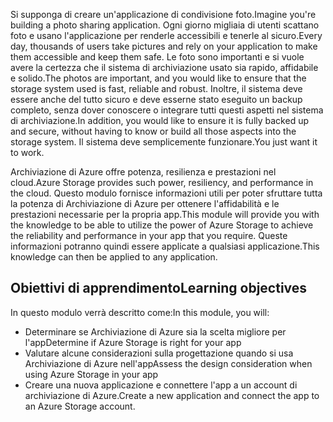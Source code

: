 <span data-ttu-id="6d0b4-101">Si supponga di creare un'applicazione di condivisione foto.</span><span class="sxs-lookup"><span data-stu-id="6d0b4-101">Imagine you're building a photo sharing application.</span></span> <span data-ttu-id="6d0b4-102">Ogni giorno migliaia di utenti scattano foto e usano l'applicazione per renderle accessibili e tenerle al sicuro.</span><span class="sxs-lookup"><span data-stu-id="6d0b4-102">Every day, thousands of users take pictures and rely on your application to make them accessible and keep them safe.</span></span> <span data-ttu-id="6d0b4-103">Le foto sono importanti e si vuole avere la certezza che il sistema di archiviazione usato sia rapido, affidabile e solido.</span><span class="sxs-lookup"><span data-stu-id="6d0b4-103">The photos are important, and you would like to ensure that the storage system used is fast, reliable and robust.</span></span> <span data-ttu-id="6d0b4-104">Inoltre, il sistema deve essere anche del tutto sicuro e deve esserne stato eseguito un backup completo, senza dover conoscere o integrare tutti questi aspetti nel sistema di archiviazione.</span><span class="sxs-lookup"><span data-stu-id="6d0b4-104">In addition, you would like to ensure it is fully backed up and secure, without having to know or build all those aspects into the storage system.</span></span> <span data-ttu-id="6d0b4-105">Il sistema deve semplicemente funzionare.</span><span class="sxs-lookup"><span data-stu-id="6d0b4-105">You just want it to work.</span></span>

<span data-ttu-id="6d0b4-106">Archiviazione di Azure offre potenza, resilienza e prestazioni nel cloud.</span><span class="sxs-lookup"><span data-stu-id="6d0b4-106">Azure Storage provides such power, resiliency, and performance in the cloud.</span></span> <span data-ttu-id="6d0b4-107">Questo modulo fornisce informazioni utili per poter sfruttare tutta la potenza di Archiviazione di Azure per ottenere l'affidabilità e le prestazioni necessarie per la propria app.</span><span class="sxs-lookup"><span data-stu-id="6d0b4-107">This module will provide you with the knowledge to be able to utilize the power of Azure Storage to achieve the reliability and performance in your app that you require.</span></span> <span data-ttu-id="6d0b4-108">Queste informazioni potranno quindi essere applicate a qualsiasi applicazione.</span><span class="sxs-lookup"><span data-stu-id="6d0b4-108">This knowledge can then be applied to any application.</span></span>

## <a name="learning-objectives"></a><span data-ttu-id="6d0b4-109">Obiettivi di apprendimento</span><span class="sxs-lookup"><span data-stu-id="6d0b4-109">Learning objectives</span></span>
<span data-ttu-id="6d0b4-110">In questo modulo verrà descritto come:</span><span class="sxs-lookup"><span data-stu-id="6d0b4-110">In this module, you will:</span></span>

- <span data-ttu-id="6d0b4-111">Determinare se Archiviazione di Azure sia la scelta migliore per l'app</span><span class="sxs-lookup"><span data-stu-id="6d0b4-111">Determine if Azure Storage is right for your app</span></span>
- <span data-ttu-id="6d0b4-112">Valutare alcune considerazioni sulla progettazione quando si usa Archiviazione di Azure nell'app</span><span class="sxs-lookup"><span data-stu-id="6d0b4-112">Assess the design consideration when using Azure Storage in your app</span></span>
- <span data-ttu-id="6d0b4-113">Creare una nuova applicazione e connettere l'app a un account di archiviazione di Azure.</span><span class="sxs-lookup"><span data-stu-id="6d0b4-113">Create a new application and connect the app to an Azure Storage account.</span></span>
